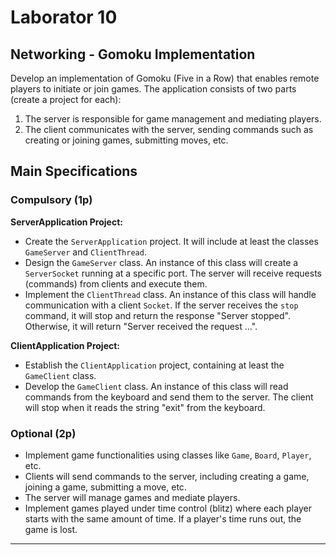 # Laborator 10

## Networking - Gomoku Implementation

Develop an implementation of Gomoku (Five in a Row) that enables remote players to initiate or join games. The application consists of two parts (create a project for each):

1. The server is responsible for game management and mediating players.
2. The client communicates with the server, sending commands such as creating or joining games, submitting moves, etc.

## Main Specifications

### Compulsory (1p)

**ServerApplication Project:**

- Create the `ServerApplication` project. It will include at least the classes `GameServer` and `ClientThread`.
- Design the `GameServer` class. An instance of this class will create a `ServerSocket` running at a specific port. The server will receive requests (commands) from clients and execute them.
- Implement the `ClientThread` class. An instance of this class will handle communication with a client `Socket`. If the server receives the `stop` command, it will stop and return the response "Server stopped". Otherwise, it will return "Server received the request ...".

**ClientApplication Project:**

- Establish the `ClientApplication` project, containing at least the `GameClient` class.
- Develop the `GameClient` class. An instance of this class will read commands from the keyboard and send them to the server. The client will stop when it reads the string "exit" from the keyboard.

### Optional (2p)

- Implement game functionalities using classes like `Game`, `Board`, `Player`, etc.
- Clients will send commands to the server, including creating a game, joining a game, submitting a move, etc.
- The server will manage games and mediate players.
- Implement games played under time control (blitz) where each player starts with the same amount of time. If a player's time runs out, the game is lost.

---
